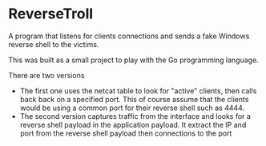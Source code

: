 # ReverseTroll

A program that listens for clients connections and sends a fake Windows reverse shell to the victims.

This was built as a small project to play with the Go programming language.

There are two versions
- The first one uses the netcat table to look for "active" clients, then calls back back on a specified port. This of course assume that the clients would be using a common port for their reverse shell such as 4444.
- The second version captures traffic from the interface and looks for a reverse shell payload in the application payload. It extract the IP and port from the reverse shell payload then connections to the port

